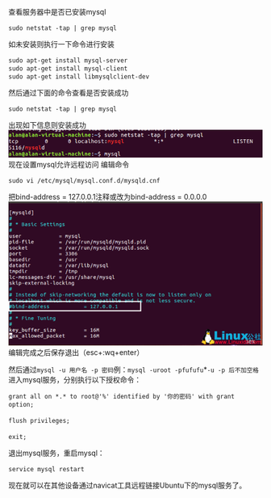 查看服务器中是否已安装mysql
```
sudo netstat -tap | grep mysql
```
如未安装则执行一下命令进行安装
 ```
sudo apt-get install mysql-server
sudo apt-get install mysql-client
sudo apt-get install libmysqlclient-dev
```
然后通过下面的命令查看是否安装成功
```
sudo netstat -tap | grep mysql
```
出现如下信息则安装成功![image](https://github.com/FU-9/FU-9/blob/master/img/8038576-dee455ba8b6dc130.png)
现在设置mysql允许远程访问
编辑命令
```
sudo vi /etc/mysql/mysql.conf.d/mysqld.cnf
```
把bind-address = 127.0.0.1注释或改为bind-address = 0.0.0.0
![image](https://github.com/FU-9/FU-9/blob/master/img/8038576-287bc3db3d6d925e.png)
编辑完成之后保存退出（esc+:wq+enter）

然后通过`mysql -u 用户名 -p 密码`例：`mysql -uroot -pfufufu`*`-u -p 后不加空格` 进入mysql服务，分别执行以下授权命令：
```
grant all on *.* to root@'%' identified by '你的密码' with grant option;

flush privileges;

exit;
```
退出mysql服务，重启mysql：
```
service mysql restart
```
现在就可以在其他设备通过navicat工具远程链接Ubuntu下的mysql服务了。
